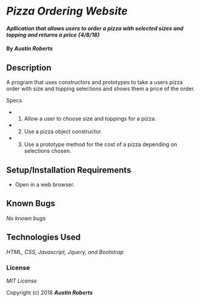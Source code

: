 # _Pizza Ordering Website_

#### _Apllication that allows users to order a pizza with selected sizes and topping and returns a price {4/8/18}_

#### By _**Austin Roberts**_

## Description
A program that uses constructors and prototypes to take a users pizza order with size and topping selections and shows them a price of the order.

Specs
* 1. Allow a user to choose size and toppings for a pizza.
* 2. Use a pizza object constructor.
* 3. Use a prototype method for the cost of a pizza depending on selections chosen.

## Setup/Installation Requirements

* Open in a web browser.

## Known Bugs

_No known bugs_


## Technologies Used

_HTML, CSS, Javascript, Jquery, and Bootstrap_

### License

*MIT License*

Copyright (c) 2018 **_Austin Roberts_**
